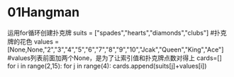 # 01Hangman
运用for循环创建扑克牌
suits = ["spades","hearts","diamonds","clubs"]    #扑克牌的花色
values = [None,None,"2","3","4","5","6","7","8","9","10","Jcak","Queen","King","Ace"]
#values列表前面加两个None，是为了让索引值和扑克牌点数对得上
cards=[]
for i in range(2,15):
  for j in range(4):
    cards.append(suits[j]+values[i])

